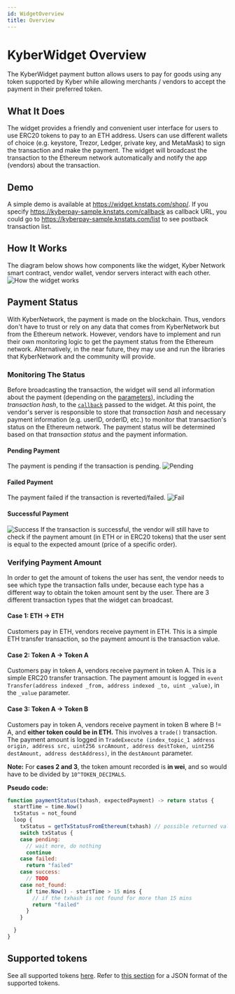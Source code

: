 ```yaml
---
id: WidgetOverview
title: Overview
---
```

# KyberWidget Overview
The KyberWidget payment button allows users to pay for goods using any token supported by Kyber while allowing merchants / vendors to accept the payment in their preferred token.

## What It Does
The widget provides a friendly and convenient user interface for users to use ERC20 tokens to pay to an ETH address. Users can use different wallets of choice 
(e.g. keystore, Trezor, Ledger, private key, and MetaMask) to sign the transaction and make the payment. The widget will broadcast the transaction to the Ethereum network automatically and notify the app 
(vendors) about the transaction.

## Demo
A simple demo is available at https://widget.knstats.com/shop/. If you specify https://kyberpay-sample.knstats.com/callback as callback URL, you could go to https://kyberpay-sample.knstats.com/list to see postback transaction list.

## How It Works
The diagram below shows how components like the widget, Kyber Network smart contract, vendor wallet, vendor servers interact with each other.
![How the widget works](/uploads/widgetflow.jpg "Widgetflow")

## Payment Status
With KyberNetwork, the payment is made on the blockchain. Thus, vendors don't have to trust or rely on any data that comes from KyberNetwork but from the Ethereum network. However, vendors have to implement and run their own monitoring logic to get the payment status from the Ethereum network. Alternatively, in the near future, they may use and run the libraries that KyberNetwork and the community will provide.

### Monitoring The Status
Before broadcasting the transaction, the widget will send all information about the payment (depending on the [parameters](#query-string-parameters)), including the *transaction hash*, to the [`callback`](#query-string-parameters) passed to the widget. At this point, the vendor's server is responsible to store that *transaction hash* and necessary payment information (e.g. userID, orderID, etc.) to monitor that transaction's status on the Ethereum network. The payment status will be determined based on that *transaction status* and the payment information.

#### Pending Payment
The payment is pending if the transaction is pending. 
![Pending](/uploads/widget-guide-payment-status/pending.jpg "Pending")

#### Failed Payment
The payment failed if the transaction is reverted/failed.
![Fail](/uploads/widget-guide-payment-status/fail.jpg "Fail")

#### Successful Payment
![Success](/uploads/widget-guide-payment-status/success.jpg "Success")
If the transaction is successful, the vendor will still have to check if the payment amount (in ETH or in ERC20 tokens) that the user sent is equal to the expected amount (price of a specific order). 


### Verifying Payment Amount
In order to get the amount of tokens the user has sent, the vendor needs to see which type the transaction falls under, because each type has a different way to obtain the token amount sent by the user.
There are 3 different transaction types that the widget can broadcast.

#### Case 1: ETH -> ETH
Customers pay in ETH, vendors receive payment in ETH. This is a simple ETH transfer transaction, so the payment amount is the transaction value.

#### Case 2: Token A -> Token A
Customers pay in token A, vendors receive payment in token A. This is a simple ERC20 transfer transaction. The payment amount is logged in `event Transfer(address indexed _from, address indexed _to, uint _value)`, in the `_value` parameter.

#### Case 3: Token A -> Token B
Customers pay in token A, vendors receive payment in token B where B != A, and **either token could be in ETH.** This involves a `trade()` transaction. The payment amount is logged in `TradeExecute (index_topic_1 address origin, address src, uint256 srcAmount, address destToken, uint256 destAmount, address destAddress)`, in the `destAmount` parameter.<br>

**Note:** For **cases 2 and 3**, the token amount recorded is **in wei**, and so would have to be divided by `10^TOKEN_DECIMALS`.

**Pseudo code:**
```javascript
function paymentStatus(txhash, expectedPayment) -> return status {
  startTime = time.Now()
  txStatus = not_found
  loop {
    txStatus = getTxStatusFromEthereum(txhash) // possible returned value: not_found, pending, failed, success
    switch txStatus {
    case pending:
      // wait more, do nothing
      continue
    case failed:
      return "failed"
    case success:
      // TODO
    case not_found:
      if time.Now() - startTime > 15 mins {
        // if the txhash is not found for more than 15 mins
        return "failed"
      }
    }

  }
}
```

## Supported tokens
See all supported tokens [here](https://tracker.kyber.network/#/tokens). Refer to [this section](guide-trackerapi.md#obtaining-all-supported-tokens) for a JSON format of the supported tokens.